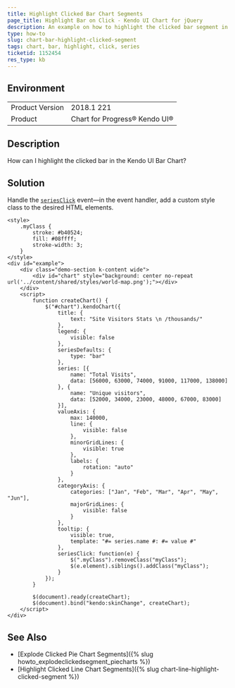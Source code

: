```yaml
---
title: Highlight Clicked Bar Chart Segments
page_title: Highlight Bar on Click - Kendo UI Chart for jQuery
description: An example on how to highlight the clicked bar segment in the Kendo UI Bar Chart.
type: how-to
slug: chart-bar-highlight-clicked-segment
tags: chart, bar, highlight, click, series
ticketid: 1152454
res_type: kb
---
```


## Environment

<table>
	<tr>
		<td>Product Version</td>
		<td>2018.1 221</td>
	</tr>
	<tr>
		<td>Product</td>
		<td>Chart for Progress® Kendo UI®</td>
	</tr>
</table>

## Description

How can I highlight the clicked bar in the Kendo UI Bar Chart?

## Solution

Handle the [`seriesClick`](https://docs.telerik.com/kendo-ui/api/javascript/dataviz/ui/chart/events/seriesclick) event&mdash;in the event handler, add a custom style class to the desired HTML elements.

```dojo
<style>
	.myClass {
		stroke: #b40524;
		fill: #08ffff;
		stroke-width: 3;
	}
</style>
<div id="example">
	<div class="demo-section k-content wide">
		<div id="chart" style="background: center no-repeat url('../content/shared/styles/world-map.png');"></div>
	</div>
	<script>
		function createChart() {
			$("#chart").kendoChart({
				title: {
					text: "Site Visitors Stats \n /thousands/"
				},
				legend: {
					visible: false
				},
				seriesDefaults: {
					type: "bar"
				},
				series: [{
					name: "Total Visits",
					data: [56000, 63000, 74000, 91000, 117000, 138000]
				}, {
					name: "Unique visitors",
					data: [52000, 34000, 23000, 48000, 67000, 83000]
				}],
				valueAxis: {
					max: 140000,
					line: {
						visible: false
					},
					minorGridLines: {
						visible: true
					},
					labels: {
						rotation: "auto"
					}
				},
				categoryAxis: {
					categories: ["Jan", "Feb", "Mar", "Apr", "May", "Jun"],
					majorGridLines: {
						visible: false
					}
				},
				tooltip: {
					visible: true,
					template: "#= series.name #: #= value #"
				},
				seriesClick: function(e) {
					$(".myClass").removeClass("myClass");
					$(e.element).siblings().addClass("myClass");
				}
			});
		}

		$(document).ready(createChart);
		$(document).bind("kendo:skinChange", createChart);
	</script>
</div>
```

## See Also

* [Explode Clicked Pie Chart Segments]({% slug howto_explodeclickedsegment_piecharts %})
* [Highlight Clicked Line Chart Segments]({% slug chart-line-highlight-clicked-segment %})
